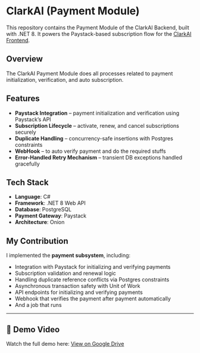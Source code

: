 # ClarkAI (Payment Module)

This repository contains the Payment Module of the ClarkAI Backend, built with .NET 8.
It powers the Paystack-based subscription flow for the [ClarkAI Frontend](https://github.com/segunojo1/clarkai-fe).

## Overview

The ClarkAI Payment Module does all processes related to payment initialization, verification, and auto subscription.

## Features

* **Paystack Integration** – payment initialization and verification using Paystack’s API
* **Subscription Lifecycle** – activate, renew, and cancel subscriptions securely
* **Duplicate Handling** – concurrency-safe insertions with Postgres constraints
* **WebHook** – to auto verify payment and do the required stuffs
* **Error-Handled Retry Mechanism** – transient DB exceptions handled gracefully

## Tech Stack

* **Language**: C#
* **Framework**: .NET 8 Web API
* **Database**: PostgreSQL
* **Payment Gateway**: Paystack
* **Architecture**: Onion

## My Contribution

I implemented the **payment subsystem**, including:

* Integration with Paystack for initializing and verifying payments
* Subscription validation and renewal logic
* Handling duplicate reference conflicts via Postgres constraints
* Asynchronous transaction safety with Unit of Work
* API endpoints for initializing and verifying payments
* Webhook that verifies the payment after payment automatically
* And a job that runs

---

## 🎥 Demo Video

Watch the full demo here:
[View on Google Drive](https://drive.google.com/file/d/1ORATdmL-N5CY347z-KG3wGNetKJHs8OE/view?usp=sharing)

